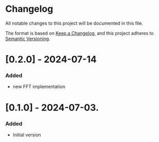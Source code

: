 # Changelog

All notable changes to this project will be documented in this file.

The format is based on [Keep a Changelog](https://keepachangelog.com/en/1.1.0/),
and this project adheres to [Semantic Versioning](https://semver.org/spec/v2.0.0.html).

# [0.2.0] - 2024-07-14
### Added
- new FFT implementation 

# [0.1.0] - 2024-07-03.

### Added
- Initial version 
